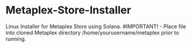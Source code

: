 # Metaplex-Store-Installer
Linux Installer for Metaplex Store using Solana.
#IMPORTANT! - Place file into cloned Metaplex directory /home/yourusername/metaplex prior to running.
